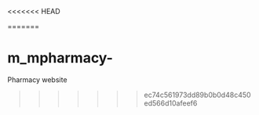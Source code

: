 <<<<<<< HEAD

=======
# m_mpharmacy-
Pharmacy website
>>>>>>> ec74c561973dd89b0b0d48c450ed566d10afeef6
